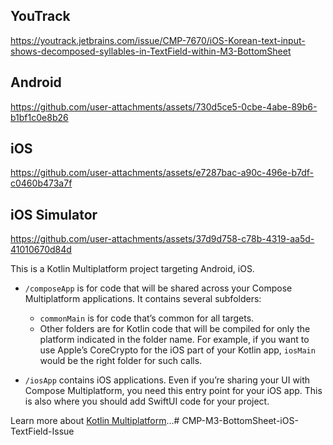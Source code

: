 ## YouTrack

https://youtrack.jetbrains.com/issue/CMP-7670/iOS-Korean-text-input-shows-decomposed-syllables-in-TextField-within-M3-BottomSheet

## Android

https://github.com/user-attachments/assets/730d5ce5-0cbe-4abe-89b6-b1bf1c0e8b26

## iOS

https://github.com/user-attachments/assets/e7287bac-a90c-496e-b7df-c0460b473a7f

## iOS Simulator

https://github.com/user-attachments/assets/37d9d758-c78b-4319-aa5d-41010670d84d

This is a Kotlin Multiplatform project targeting Android, iOS.

* `/composeApp` is for code that will be shared across your Compose Multiplatform applications.
  It contains several subfolders:
  - `commonMain` is for code that’s common for all targets.
  - Other folders are for Kotlin code that will be compiled for only the platform indicated in the folder name.
    For example, if you want to use Apple’s CoreCrypto for the iOS part of your Kotlin app,
    `iosMain` would be the right folder for such calls.

* `/iosApp` contains iOS applications. Even if you’re sharing your UI with Compose Multiplatform, 
  you need this entry point for your iOS app. This is also where you should add SwiftUI code for your project.


Learn more about [Kotlin Multiplatform](https://www.jetbrains.com/help/kotlin-multiplatform-dev/get-started.html)…# CMP-M3-BottomSheet-iOS-TextField-Issue
